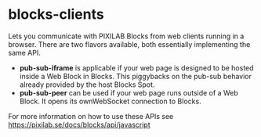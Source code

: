 # blocks-clients
Lets you communicate with PIXILAB Blocks from web clients running in a browser. 
There are two flavors available, both essentially implementing the same API.

- **pub-sub-iframe** is applicable if your web page is designed to be hosted inside a Web Block in Blocks. 
  This piggybacks on the pub-sub behavior already provided by the host Blocks Spot.
- **pub-sub-peer** can be used if your web page runs outside of a Web Block. It opens its 
ownWebSocket connection to Blocks.

For more information on how to use these APIs see https://pixilab.se/docs/blocks/api/javascript

